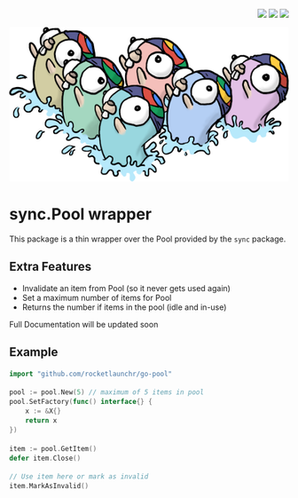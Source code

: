 <p align="right">
  <a href="http://godoc.org/github.com/rocketlaunchr/go-pool"><img src="http://godoc.org/github.com/rocketlaunchr/go-pool?status.svg" /></a>
  <a href="https://goreportcard.com/report/github.com/rocketlaunchr/go-pool"><img src="https://goreportcard.com/badge/github.com/rocketlaunchr/go-pool" /></a>
  <a href="https://gocover.io/github.com/rocketlaunchr/go-pool"><img src="http://gocover.io/_badge/github.com/rocketlaunchr/go-pool" /></a>
</p>

<p align="center">
<img src="https://github.com/rocketlaunchr/go-pool/raw/master/assets/logo.png" alt="go-pool" />
</p>

# sync.Pool wrapper

This package is a thin wrapper over the Pool provided by the `sync` package.

## Extra Features

- Invalidate an item from Pool (so it never gets used again)
- Set a maximum number of items for Pool
- Returns the number if items in the pool (idle and in-use)


Full Documentation will be updated soon


## Example

```go
import "github.com/rocketlaunchr/go-pool"

pool := pool.New(5) // maximum of 5 items in pool
pool.SetFactory(func() interface{} {
	x := &X{}
	return x
})

item := pool.GetItem()
defer item.Close()

// Use item here or mark as invalid
item.MarkAsInvalid()
```